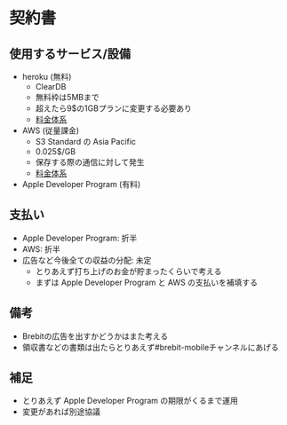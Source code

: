 # 契約書

## 使用するサービス/設備

- heroku (無料)
  - ClearDB
  - 無料枠は5MBまで
  - 超えたら9$の1GBプランに変更する必要あり
  - [料金体系](https://elements.heroku.com/addons/cleardb)
- AWS (従量課金)
  - S3 Standard の Asia Pacific
  - 0.025$/GB
  - 保存する際の通信に対して発生
  - [料金体系](https://aws.amazon.com/jp/s3/pricing/)
- Apple Developer Program (有料)

## 支払い

- Apple Developer Program: 折半
- AWS: 折半
- 広告など今後全ての収益の分配: 未定
    - とりあえず打ち上げのお金が貯まったくらいで考える
    - まずは Apple Developer Program と AWS の支払いを補填する

## 備考

- Brebitの広告を出すかどうかはまた考える
- 領収書などの書類は出たらとりあえず#brebit-mobileチャンネルにあげる

## 補足

- とりあえず Apple Developer Program の期限がくるまで運用
- 変更があれば別途協議